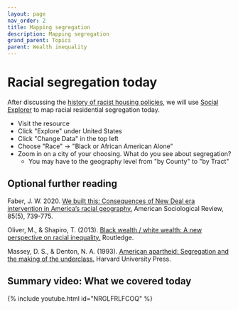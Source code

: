 ```yaml
---
layout: page
nav_order: 2
title: Mapping segregation
description: Mapping segregation
grand_parent: Topics
parent: Wealth inequality
---
```


# Racial segregation today

After discussing the [history of racist housing policies](../6a), we will use [Social Explorer](http://resolver.library.cornell.edu/misc/6268440) to map racial residential segregation today.

- Visit the resource
- Click "Explore" under United States
- Click "Change Data" in the top left
- Choose "Race" -> "Black or African American Alone"
- Zoom in on a city of your choosing. What do you see about segregation?
     - You may have to the geography level from "by County" to "by Tract"

## Optional further reading

Faber, J. W. 2020. [We built this: Consequences of New Deal era intervention in America’s racial geography.](https://doi.org/10.1177/0003122420948464) American Sociological Review, 85(5), 739-775.

Oliver, M., & Shapiro, T. (2013). [Black wealth / white wealth: A new perspective on racial inequality.](https://www.taylorfrancis.com/books/mono/10.4324/9780203707425/black-wealth-white-wealth-melvin-oliver-thomas-shapiro) Routledge.

Massey, D. S., & Denton, N. A. (1993). [American apartheid: Segregation and the making of the underclass.](https://www.hup.harvard.edu/catalog.php?isbn=9780674018211) Harvard University Press.

## Summary video: What we covered today

{% include youtube.html id="NRGLFRLFCOQ" %}